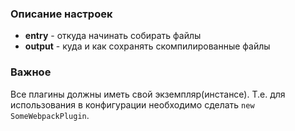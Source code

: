 ### Описание настроек ###
* **entry** - откуда начинать собирать файлы
* **output** - куда и как сохранять скомпилированные файлы

### Важное ###
Все плагины должны иметь свой экземпляр(инстансе). Т.е. для использования в конфигурации необходимо сделать `new SomeWebpackPlugin`.